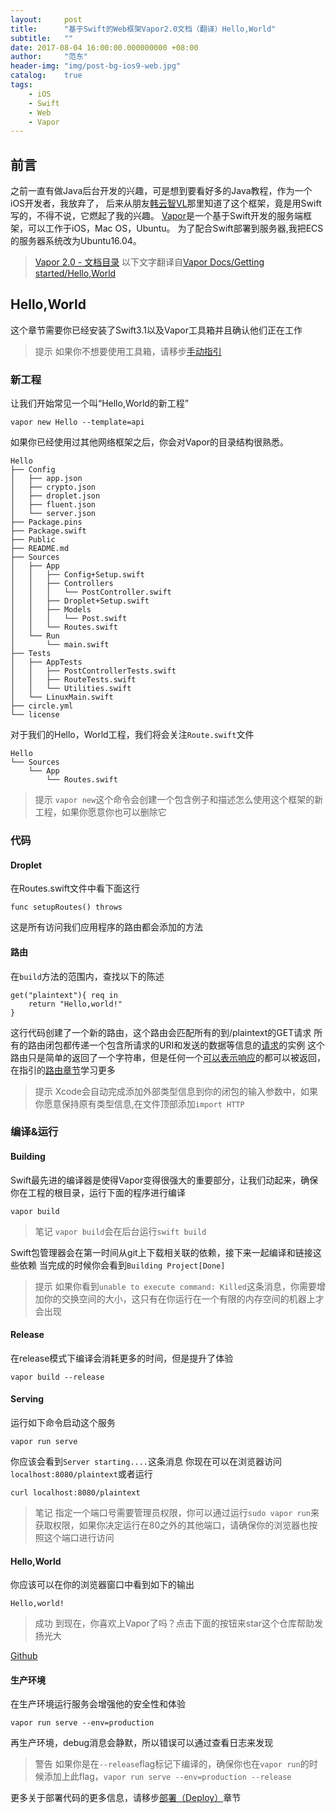 ```yaml
---
layout:     post
title:      "基于Swift的Web框架Vapor2.0文档（翻译）Hello,World"
subtitle:   ""
date: 2017-08-04 16:00:00.000000000 +08:00
author:     "范东"
header-img: "img/post-bg-ios9-web.jpg"
catalog:    true
tags:
    - iOS
    - Swift
    - Web
    - Vapor
---
```

## 前言
之前一直有做Java后台开发的兴趣，可是想到要看好多的Java教程，作为一个iOS开发者，我放弃了，
后来从朋友[韩云智VL](http://www.jianshu.com/u/92f7630a351b)那里知道了这个框架，竟是用Swift写的，不得不说，它燃起了我的兴趣。
[Vapor](http://vapor.codes)是一个基于Swift开发的服务端框架，可以工作于iOS，Mac OS，Ubuntu。
为了配合Swift部署到服务器,我把ECS的服务器系统改为Ubuntu16.04。
> [Vapor 2.0 - 文档目录](http://blog.fandong.me/2017/08/01/iOS-SwiftVaporWeb/)
> 以下文字翻译自[Vapor Docs/Getting started/Hello,World](https://docs.vapor.codes/2.0/getting-started/hello-world/)

## Hello,World
这个章节需要你已经安装了Swift3.1以及Vapor工具箱并且确认他们正在工作
>提示
>如果你不想要使用工具箱，请移步[手动指引](https://docs.vapor.codes/2.0/getting-started/manual/)

### 新工程
让我们开始常见一个叫“Hello,World的新工程”
```
vapor new Hello --template=api
```
如果你已经使用过其他网络框架之后，你会对Vapor的目录结构很熟悉。
```Hello
├── Config
│   ├── app.json
│   ├── crypto.json
│   ├── droplet.json
│   ├── fluent.json
│   └── server.json
├── Package.pins
├── Package.swift
├── Public
├── README.md
├── Sources
│   ├── App
│   │   ├── Config+Setup.swift
│   │   ├── Controllers
│   │   │   └── PostController.swift
│   │   ├── Droplet+Setup.swift
│   │   ├── Models
│   │   │   └── Post.swift
│   │   └── Routes.swift
│   └── Run
│       └── main.swift
├── Tests
│   ├── AppTests
│   │   ├── PostControllerTests.swift
│   │   ├── RouteTests.swift
│   │   └── Utilities.swift
│   └── LinuxMain.swift
├── circle.yml
└── license```
对于我们的Hello，World工程，我们将会关注```Route.swift```文件
```
Hello
└── Sources
    └── App
        └── Routes.swift
```
>提示
>```vapor new```这个命令会创建一个包含例子和描述怎么使用这个框架的新工程，如果你愿意你也可以删除它

### 代码
#### Droplet
在Routes.swift文件中看下面这行
```
func setupRoutes() throws
```
这是所有访问我们应用程序的路由都会添加的方法
#### 路由
在```build```方法的范围内，查找以下的陈述
```
get("plaintext"){ req in
	return "Hello,world!"
}
```
这行代码创建了一个新的路由，这个路由会匹配所有的到/plaintext的GET请求
所有的路由闭包都传递一个包含所请求的URI和发送的数据等信息的[请求](https://docs.vapor.codes/2.0/http/request/)的实例
这个路由只是简单的返回了一个字符串，但是任何一个[可以表示响应](https://docs.vapor.codes/2.0/http/response-representable/)的都可以被返回，在指引的[路由章节](Routing)学习更多
>提示
>Xcode会自动完成添加外部类型信息到你的闭包的输入参数中，如果你愿意保持原有类型信息,在文件顶部添加```import HTTP```

### 编译&运行
#### Building
Swift最先进的编译器是使得Vapor变得很强大的重要部分，让我们动起来，确保你在工程的根目录，运行下面的程序进行编译
```
vapor build
```
>笔记
>```vapor build```会在后台运行```swift build```

Swift包管理器会在第一时间从git上下载相关联的依赖，接下来一起编译和链接这些依赖
当完成的时候你会看到```Building Project[Done]```
>提示
>如果你看到```unable to execute command: Killed```这条消息，你需要增加你的交换空间的大小，这只有在你运行在一个有限的内存空间的机器上才会出现

#### Release
在release模式下编译会消耗更多的时间，但是提升了体验
```
vapor build --release
```
#### Serving
运行如下命令启动这个服务
```
vapor run serve
```
你应该会看到```Server starting....```这条消息
你现在可以在浏览器访问```localhost:8080/plaintext```或者运行
```
curl localhost:8080/plaintext
```
>笔记
>指定一个端口号需要管理员权限，你可以通过运行```sudo vapor run```来获取权限，如果你决定运行在80之外的其他端口，请确保你的浏览器也按照这个端口进行访问

#### Hello,World
你应该可以在你的浏览器窗口中看到如下的输出
```
Hello,world!
```
>成功
>到现在，你喜欢上Vapor了吗？点击下面的按钮来star这个仓库帮助发扬光大

[Github](https://ghbtns.com/github-btn.html?user=vapor&repo=vapor&type=star&count=true&size=large)
#### 生产环境
在生产环境运行服务会增强他的安全性和体验
```
vapor run serve --env=production
```
再生产环境，debug消息会静默，所以错误可以通过查看日志来发现
>警告
>如果你是在```--release```flag标记下编译的，确保你也在```vapor run```的时候添加上此flag，```vapor run serve --env=production --release```

更多关于部署代码的更多信息，请移步[部署（Deploy）](https://docs.vapor.codes/2.0/deploy/nginx/)章节